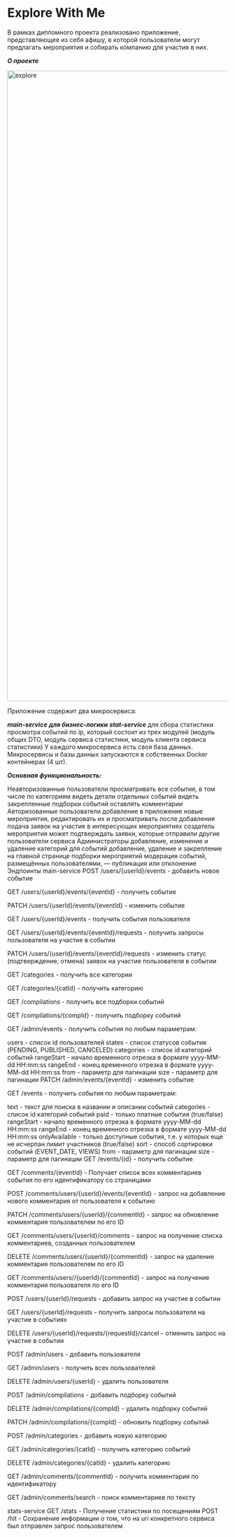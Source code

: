 # Explore With Me
В рамках дипломного проекта реализовано приложение, представляющее из себя афишу, в которой пользователи могут предлагать мероприятия и собирать компанию для участия в них.

***О проекте***

<img width="1440" alt="explore" src="https://github.com/Kirillzhukov737/java-explore-with-me/assets/110101893/060a9841-3fdb-4900-a50c-21e280b73a46">

Приложение содержит два микросервиса:

***main-service***
***для бизнес-логики***
***stat-service***
для сбора статистики просмотра событий по ip, который состоит из трех модулей (модуль общих DTO, модуль сервиса статистики, модуль клиента сервиса статистики)
У каждого микросервиса есть своя база данных.
Микросервисы и базы данных запускаются в собственных Docker контейнерах (4 шт).

***Основная функциональность:***

Неавторизованные пользователи
просматривать все события, в том числе по категориям
видеть детали отдельных событий
видеть закрепленные подборки событий
оставлять комментарии
Авторизованные пользователи
добавление в приложение новые мероприятия, редактировать их и просматривать после добавления
подача заявок на участие в интересующих мероприятиях
создатель мероприятия может подтверждать заявки, которые отправили другие пользователи сервиса
Администраторы
добавление, изменение и удаление категорий для событий
добавление, удаление и закрепление на главной странице подборки мероприятий
модерация событий, размещённых пользователями, — публикация или отклонение
Эндпоинты
main-service
POST /users/{userId}/events - добавить новое событие

GET /users/{userId}/events/{eventId} - получить событие

PATCH /users/{userId}/events/{eventId} - изменить событие

GET /users/{userId}/events - получить события пользователя

GET /users/{userId}/events/{eventId}/requests - получить запросы пользователя на участие в событии

PATCH /users/{userId}/events/{eventId}/requests - изменить статус (подтверждение, отмена) заявок на участие пользователя в событии

GET /categories - получить все категории

GET /categories/{catId} - получить категорию

GET /compilations - получить все подборки событий

GET /compilations/{compId} - получить подборку событий

GET /admin/events - получить события по любым параметрам:

users - список id пользователей
states - список статусов события (PENDING, PUBLISHED, CANCELED)
categories - список id категорий событий
rangeStart - начало временного отрезка в формате yyyy-MM-dd HH:mm:ss
rangeEnd - конец временного отрезка в формате yyyy-MM-dd HH:mm:ss
from - параметр для пагинации
size - параметр для пагинации
PATCH /admin/events/{eventId} - изменить событие

GET /events - получить события по любым параметрам:

text - текст для поиска в названии и описании событий
categories - список id категорий событий
paid - только платные события (true/false)
rangeStart - начало временного отрезка в формате yyyy-MM-dd HH:mm:ss
rangeEnd - конец временного отрезка в формате yyyy-MM-dd HH:mm:ss
onlyAvailable - только доступные события, т.е. у которых еще не исчерпан лимит участников (true/false)
sort - способ сортировки событий (EVENT_DATE, VIEWS)
from - параметр для пагинации
size - параметр для пагинации
GET /events/{id} - получить событие

GET /comments/{eventId} - Получает список всех комментариев события по его идентификатору со страницами

POST /comments/users/{userId}/events/{eventId} - запрос на добавление нового комментария от пользователя к событию

PATCH /comments/users/{userId}/{commentId} - запрос на обновление комментария пользователем по его ID

GET /comments/users/{userId}/comments - запрос на получение списка комментариев, созданных пользователем

DELETE /comments/users/{userId}/{commentId} - запрос на удаление комментария пользователем по его ID

GET /comments/users//{userId}/{commentId} - запрос на получение комментария пользователя по его ID

POST /users/{userId}/requests - добавить запрос на участие в событии

GET /users/{userId}/requests - получить запросы пользователя на участие в событиях

DELETE /users/{userId}/requests/{requestId}/cancel - отменить запрос на участие в событии

POST /admin/users - добавить пользователя

GET /admin/users - получить всех пользователей

DELETE /admin/users/{userId} - удалить пользователя

POST /admin/compilations - добавить подборку событий

DELETE /admin/compilations/{compId} - удалить подборку событий

PATCH /admin/compilations/{compId} - обновить подборку событий

POST /admin/categories - добавить новую категорию

GET /admin/categories/{catId} - получить категорию событий

DELETE /admin/categories/{catId} - удалить категорию

GET /admin/comments/{commentId} - получить комментария по идентификатору

GET /admin/comments/search - поиск комментариев по тексту

stats-service
GET /stats - Получение статистики по посещениям
POST /hit - Сохранение информации о том, что на uri конкретного сервиса был отправлен запрос пользователем
